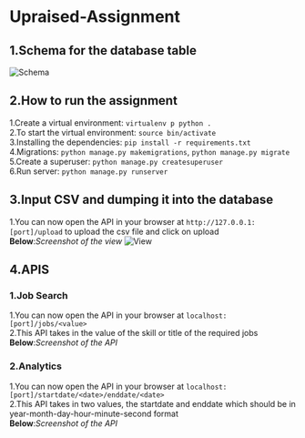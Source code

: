 # Upraised-Assignment <br/>

## 1.Schema for the database table <br>
![Schema](https://lh3.googleusercontent.com/SO3mb-jdBf0IBy-jZ3Z__VdX4AJkwiOfuUG4bX2oaEIMi6Bwcv0qXuTLCWrYujgFP-XZY_E-SZ6CZ3cgCdMHY4ygDpN2dWnuEZic0qiz3iuA86WV-bFjIIVZVyI85gOzlQGhAgtixbjcbFQaLN4Z5pBCAh9cW9nWR2PWs3zQdVxNpV1P9ySTHhnREW8EhgDELfHFMsbAZzNNOP7yhL7SP_jM-jX5AMQGp-M8X5TT6gpLlYKCw5NCvPTaQ9BiGI--WT22u8UpHAMdxFHo5kZDI2r9oqP3KY2zGpUkarksp-MIsIDMjYxsrv0n7_Sr66vYYUjoP16VihuTtVfgqlp-_kKqOIwNonif8ZRQFfkoQjj5jpDjG1AeRE9Nlml3DC6tbKah1crLOU0ywYTRao8v1UN2NnWj3kAFNFf9h5QeZi0kizcBofCAwm_dBuor7bXLnUAlgmpf5O4BJVh4b7fjzSnch3tfG3fYESnwp-45ON2-SbferWKxN7d7r9KV3zDFFUZ5lI9-IaLKsVQSBl7UWSSwGmffu_vcMlMyUxdBFp3QrNXScc7AR2nnwiOBDCY3I_ih9il0TRVkCy6HXPm5PmsoDfYUOo-B541WkQeMvJ9XoNKOy4QOJasGxlP1wAAOSBW7z__ps4RTmhqW14cYXX1EwpVrq6mIvV9uwYdh3_qXH8BCum_jZzc=w487-h188-no)

## 2.How to run the assignment <br/>
1.Create a virtual environment: `virtualenv p python .`<br/>
2.To start the virtual environment: `source bin/activate`<br/>
3.Installing the dependencies: `pip install -r requirements.txt`<br/>
4.Migrations: `python manage.py makemigrations`, `python manage.py migrate`<br/>
5.Create a superuser: `python manage.py createsuperuser`<br/>
6.Run server: `python manage.py runserver`<br/>

## 3.Input CSV and dumping it into the database
1.You can now open the API in your browser at `http://127.0.0.1:[port]/upload` to upload the csv file and click on upload <br/>
**Below**:*Screenshot of the view*
![View](https://lh3.googleusercontent.com/2ncmFvB7-dmD17S3OjZoiTo-gsyZ28rHGZSVfwXgfyv0ehZOG_qe6s1YodC7XzmDWwhU2yUC0Cbb0QuQm97Gn-39rUPdQk8B3SFjUDOwoJU48VVO8FR5HR-dczJfVB1pW-cEmT4kCbmoH3Cs0Na9KQjZ9uWYtvTjDJGrVQA9DRfM1ZhOVvljsvCMWcnZ-kIBYhRFGRKJb8ydKkN39uGIVg1vlmTajimTPoWW3rHkLh4vCGvDGw5TG5yoz69E7xHMZHxdanSvgY3dIVHtpi5H1c66323kDpUYrfVVMTDEFFisjQzABOcI_sPUI36xL6Li1loFl1_4f3UFYVN-wEPByRvgay5uqxj7KHlMax4Kqi9C10XnO3T2j2N37RLcJPciTgBROpmDmMFS_gOxPW1r-QYBrBqUeI8nxRMk_6ejZnXKWw8ffYwIFKR8Q24QCq_zoBfm9GDgXDobhPoOJk0b8nBLZXCpxv6Aj0unhwiEKoyn_NR4E51wnNcSDXjNn4zdMFPciAVoTkJNPgi_nNuRMdHesR7cze0pLmxfL11kwdl82cMpX-X4hb7CG4hLii7VOqnWw-w0QAvAvKBw_KmKQ-sACaVtdhFTgYEelDWtAzU2tb4rfCzMqvCy1g-eUtWCL6G6SNlipDdvB0wfdKC0o47dAG7x4JHu8OwDoUgfh-V2fnK083OAPYE=w725-h377-no)


## 4.APIS
### 1.Job Search <br/>
1.You can now open the API in your browser at `localhost:[port]/jobs/<value>` <br/>
2.This API takes in the value of the skill or title of the required jobs <br/>
**Below**:*Screenshot of the API*

### 2.Analytics
1.You can now open the API in your browser at `localhost:[port]/startdate/<date>/enddate/<date>` <br/>
2.This API takes in two values, the startdate and enddate which should be in year-month-day-hour-minute-second format<br/>
**Below**:*Screenshot of the API*
